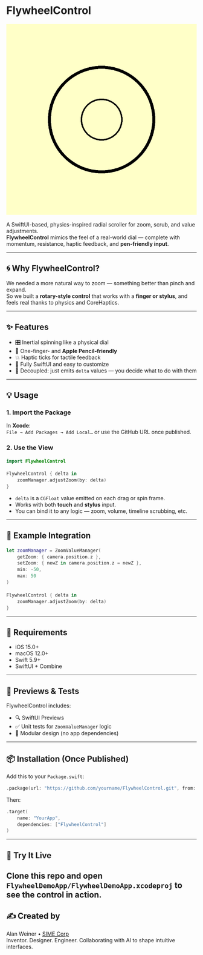 # FlywheelControl

![FlywheelControl Logo](Assets/FlywheelIcon.png)

A SwiftUI-based, physics-inspired radial scroller for zoom, scrub, and value adjustments.  
**FlywheelControl** mimics the feel of a real-world dial — complete with momentum, resistance, haptic feedback, and **pen-friendly input**.

---

## 🌀 Why FlywheelControl?

We needed a more natural way to zoom — something better than pinch and expand.  
So we built a **rotary-style control** that works with a **finger or stylus**, and feels real thanks to physics and CoreHaptics.

---

## ✨ Features

- 🎛️ Inertial spinning like a physical dial  
- 📱 One-finger- and **Apple Pencil-friendly**  
- 💥 Haptic ticks for tactile feedback  
- 🎨 Fully SwiftUI and easy to customize  
- 🧠 Decoupled: just emits `delta` values — you decide what to do with them  

---

## 💡 Usage

### 1. Import the Package

In **Xcode**:  
`File → Add Packages → Add Local…` or use the GitHub URL once published.

### 2. Use the View

```swift
import FlywheelControl

FlywheelControl { delta in
    zoomManager.adjustZoom(by: delta)
}
```

- `delta` is a `CGFloat` value emitted on each drag or spin frame.
- Works with both **touch** and **stylus** input.
- You can bind it to any logic — zoom, volume, timeline scrubbing, etc.

---

## 🎯 Example Integration

```swift
let zoomManager = ZoomValueManager(
    getZoom: { camera.position.z },
    setZoom: { newZ in camera.position.z = newZ },
    min: -50,
    max: 50
)

FlywheelControl { delta in
    zoomManager.adjustZoom(by: delta)
}
```

---

## 🔧 Requirements

- iOS 15.0+  
- macOS 12.0+  
- Swift 5.9+  
- SwiftUI + Combine

---

## 🧪 Previews & Tests

FlywheelControl includes:

- 🔍 SwiftUI Previews  
- ✅ Unit tests for `ZoomValueManager` logic  
- 🧱 Modular design (no app dependencies)

---

## 📦 Installation (Once Published)

Add this to your `Package.swift`:

```swift
.package(url: "https://github.com/yourname/FlywheelControl.git", from: "1.0.0")
```

Then:

```swift
.target(
    name: "YourApp",
    dependencies: ["FlywheelControl"]
)
```

---

## 🔄 Try It Live

Clone this repo and open `FlywheelDemoApp/FlywheelDemoApp.xcodeproj` to see the control in action.
---

## ✍️ Created by

Alan Weiner • [SIME Corp](https://simecorp.net)    
Inventor. Designer. Engineer. Collaborating with AI to shape intuitive interfaces.
